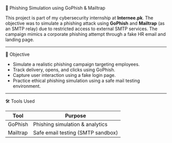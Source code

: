 🎯 Phishing Simulation using GoPhish & Mailtrap

This project is part of my cybersecurity internship at **Internee.pk**. The objective was to simulate a phishing attack using **GoPhish** and **Mailtrap** (as an SMTP relay) due to restricted access to external SMTP services. The campaign mimics a corporate phishing attempt through a fake HR email and landing page.

---

📌 Objective

- Simulate a realistic phishing campaign targeting employees.
- Track delivery, opens, and clicks using GoPhish.
- Capture user interaction using a fake login page.
- Practice ethical phishing simulation using a safe mail testing environment.

---

 🛠️ Tools Used

| Tool       | Purpose                             |
|------------|-------------------------------------|
| GoPhish    | Phishing simulation & analytics     |
| Mailtrap   | Safe email testing (SMTP sandbox)   |




